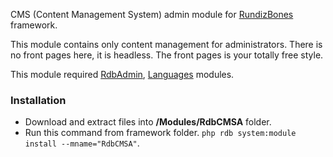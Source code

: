 CMS (Content Management System) admin module for [RundizBones] framework.

This module contains only content management for administrators. There is no front pages here, it is headless. The front pages is your totally free style.

This module required [RdbAdmin][rdbamodule], [Languages][langmodule] modules.

### Installation
* Download and extract files into **/Modules/RdbCMSA** folder.
* Run this command from framework folder. `php rdb system:module install --mname="RdbCMSA"`.

[RundizBones]:https://github.com/RundizBones/framework
[rdbamodule]:https://github.com/RundizBones/ModuleAdmin
[langmodule]:https://github.com/RundizBones/ModuleLanguages
